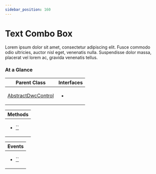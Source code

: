 ```yaml
---
sidebar_position: 160
---
```


# Text Combo Box

Lorem ipsum dolor sit amet, consectetur adipiscing elit. 
Fusce commodo odio ultricies, auctor nisl eget, venenatis nulla.
Suspendisse dolor massa, placerat vel lorem ac, gravida venenatis tellus.

### At a Glance

|Parent Class| Interfaces |
|------------|------------|
|[AbstractDwcControl](#)| <ul><li>[](#)</li></ul>|

| Methods |
|------------|
| <ul><li>[``](#)</li></ul>|


| Events |
|------------|
| <ul><li>[``](#)</li></ul> |